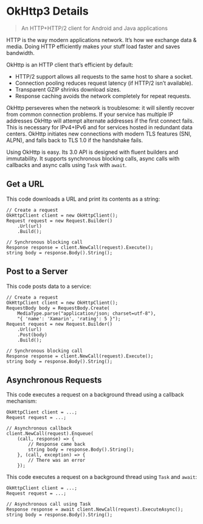 # OkHttp3 Details

> An HTTP+HTTP/2 client for Android and Java applications

HTTP is the way modern applications network. It’s how we exchange data &amp;
media. Doing HTTP efficiently makes your stuff load faster and saves
bandwidth.

OkHttp is an HTTP client that’s efficient by default:

  * HTTP/2 support allows all requests to the same host to share a socket.
  * Connection pooling reduces request latency (if HTTP/2 isn’t available).
  * Transparent GZIP shrinks download sizes.
  * Response caching avoids the network completely for repeat requests.

OkHttp perseveres when the network is troublesome: it will silently recover
from common connection problems. If your service has multiple IP addresses
OkHttp will attempt alternate addresses if the first connect fails. This is
necessary for IPv4+IPv6 and for services hosted in redundant data centers.
OkHttp initiates new connections with modern TLS features (SNI, ALPN), and
falls back to TLS 1.0 if the handshake fails.

Using OkHttp is easy. Its 3.0 API is designed with fluent builders and
immutability. It supports synchronous blocking calls, async calls with
callbacks and async calls using `Task` with `await`.

## Get a URL

This code downloads a URL and print its contents as a string:

    // Create a request
    OkHttpClient client = new OkHttpClient();
    Request request = new Request.Builder()
        .Url(url)
        .Build();
    
    // Synchronous blocking call
    Response response = client.NewCall(request).Execute();
    string body = response.Body().String();

## Post to a Server

This code posts data to a service:

    // Create a request
    OkHttpClient client = new OkHttpClient();
    RequestBody body = RequestBody.Create(
        MediaType.parse("application/json; charset=utf-8"), 
        "{ 'name': 'Xamarin', 'rating': 5 }");
    Request request = new Request.Builder()
        .Url(url)
        .Post(body)
        .Build();
        
    // Synchronous blocking call
    Response response = client.NewCall(request).Execute();
    string body = response.Body().String();

## Asynchronous Requests

This code executes a request on a background thread using a callback mechanism:

    OkHttpClient client = ...;
    Request request = ...;
    
    // Asynchronous callback
    client.NewCall(request).Enqueue(
        (call, response) => {
            // Response came back
            string body = response.Body().String();
        }, (call, exception) => {
            // There was an error
        });
    
This code executes a request on a background thread using `Task` and `await`:
    
    OkHttpClient client = ...;
    Request request = ...;
    
    // Asynchronous call using Task
    Response response = await client.NewCall(request).ExecuteAsync();
    string body = response.Body().String();
